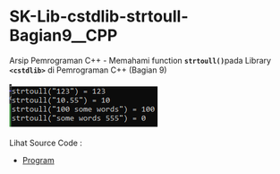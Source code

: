 # SK-Lib-cstdlib-strtoull-Bagian9__CPP
Arsip Pemrograman C++ - Memahami function <code><b>strtoull()</b></code>pada Library <code><b>&lt;cstdlib></b></code> di Pemrograman C++ (Bagian 9)<br><br>
<img src="https://github.com/RizkyKhapidsyah/SK-Lib-cstdlib-strtoull-Bagian9__CPP/blob/master/SK-Lib-cstdlib-strtoull-Bagian9__CPP/x64/result/001.PNG"><br><br>
Lihat Source Code : <br>
- <a href="https://github.com/RizkyKhapidsyah/SK-Lib-cstdlib-strtoull-Bagian9__CPP/blob/master/SK-Lib-cstdlib-strtoull-Bagian9__CPP/Source.cpp">Program</a>
